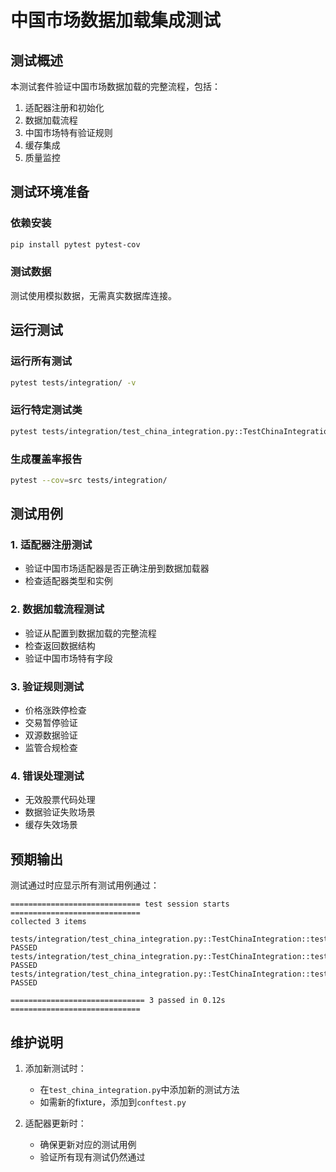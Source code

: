 # 中国市场数据加载集成测试

## 测试概述

本测试套件验证中国市场数据加载的完整流程，包括：

1. 适配器注册和初始化
2. 数据加载流程
3. 中国市场特有验证规则
4. 缓存集成
5. 质量监控

## 测试环境准备

### 依赖安装

```bash
pip install pytest pytest-cov
```

### 测试数据

测试使用模拟数据，无需真实数据库连接。

## 运行测试

### 运行所有测试

```bash
pytest tests/integration/ -v
```

### 运行特定测试类

```bash
pytest tests/integration/test_china_integration.py::TestChinaIntegration -v
```

### 生成覆盖率报告

```bash
pytest --cov=src tests/integration/
```

## 测试用例

### 1. 适配器注册测试
- 验证中国市场适配器是否正确注册到数据加载器
- 检查适配器类型和实例

### 2. 数据加载流程测试
- 验证从配置到数据加载的完整流程
- 检查返回数据结构
- 验证中国市场特有字段

### 3. 验证规则测试
- 价格涨跌停检查
- 交易暂停验证
- 双源数据验证
- 监管合规检查

### 4. 错误处理测试
- 无效股票代码处理
- 数据验证失败场景
- 缓存失效场景

## 预期输出

测试通过时应显示所有测试用例通过：

```
============================= test session starts =============================
collected 3 items

tests/integration/test_china_integration.py::TestChinaIntegration::test_adapter_registration PASSED
tests/integration/test_china_integration.py::TestChinaIntegration::test_data_loading_flow PASSED
tests/integration/test_china_integration.py::TestChinaIntegration::test_validation_flow PASSED

============================== 3 passed in 0.12s =============================
```

## 维护说明

1. 添加新测试时：
   - 在`test_china_integration.py`中添加新的测试方法
   - 如需新的fixture，添加到`conftest.py`

2. 适配器更新时：
   - 确保更新对应的测试用例
   - 验证所有现有测试仍然通过
